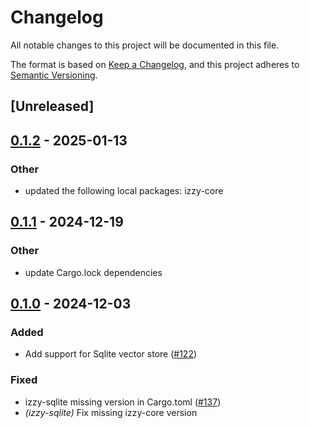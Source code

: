 # Changelog

All notable changes to this project will be documented in this file.

The format is based on [Keep a Changelog](https://keepachangelog.com/en/1.0.0/),
and this project adheres to [Semantic Versioning](https://semver.org/spec/v2.0.0.html).

## [Unreleased]

## [0.1.2](https://github.com/ernestmeach1/izzy/compare/izzy-sqlite-v0.1.1...izzy-sqlite-v0.1.2) - 2025-01-13

### Other

- updated the following local packages: izzy-core

## [0.1.1](https://github.com/ernestmeach1/izzy/compare/izzy-sqlite-v0.1.0...izzy-sqlite-v0.1.1) - 2024-12-19

### Other

- update Cargo.lock dependencies

## [0.1.0](https://github.com/ernestmeach1/izzy/releases/tag/izzy-sqlite-v0.1.0) - 2024-12-03

### Added

- Add support for Sqlite vector store ([#122](https://github.com/ernestmeach1/izzy/pull/122))

### Fixed

- izzy-sqlite missing version in Cargo.toml ([#137](https://github.com/ernestmeach1/izzy/pull/137))
- *(izzy-sqlite)* Fix missing izzy-core version
